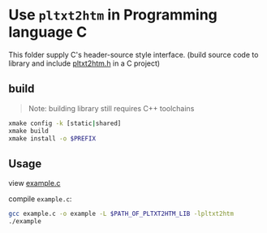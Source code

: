 # Use `pltxt2htm` in Programming language C

This folder supply C's header-source style interface. (build source code to library and include [pltxt2htm.h](./pltxt2htm.h) in a C project)

## build

> Note: building library still requires C++ toolchains

```sh
xmake config -k [static|shared]
xmake build
xmake install -o $PREFIX
```

## Usage
view [example.c](examples/example.c)

compile `example.c`:
```sh
gcc example.c -o example -L $PATH_OF_PLTXT2HTM_LIB -lpltxt2htm
./example
```
